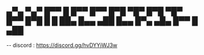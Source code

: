 ▄▀▄ ▀▄▀ █▀▀ █   █▀▀ █▀▀ █▀█ ▀█▀ █▀█ ▀█▀ █▀▀ 
█▀█ █ █ ██▄ █▄▄ ▄██ █▄▄ █▀▄ ▄█▄ █▀▀  █  ▄██ 
------------------------------------------
-- discord : https://discord.gg/hvDYYjWJ3w

